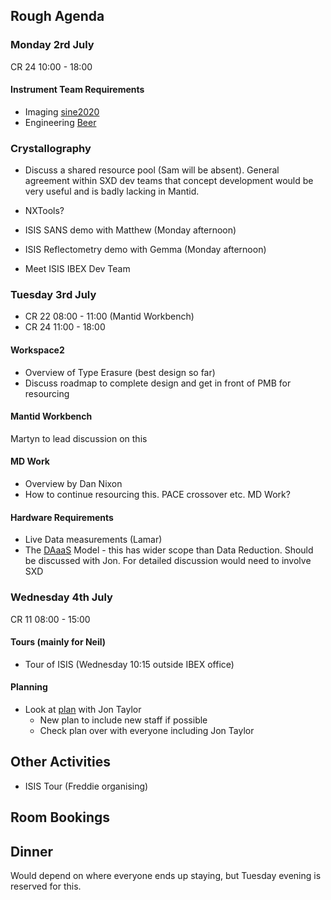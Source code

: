 ## Rough Agenda

### Monday 2rd July
CR 24 10:00 - 18:00

#### Instrument Team Requirements
  * Imaging [sine2020](https://github.com/DMSC-Instrument-Data/documents/blob/8f3abf8cbc951a23e1d3eeeec0285c039cded9ed/meeting_notes/June_2018_Italy/imaging_questions.md)
  * Engineering [Beer](https://indico.esss.lu.se/event/1023/)

### Crystallography
* Discuss a shared resource pool (Sam will be absent). General agreement within SXD dev teams that concept development would be very useful and is badly lacking in Mantid.
* NXTools?

* ISIS SANS demo with Matthew (Monday afternoon)
* ISIS Reflectometry demo with Gemma (Monday afternoon)
* Meet ISIS IBEX Dev Team

### Tuesday 3rd July

* CR 22 08:00 - 11:00 (Mantid Workbench)
* CR 24 11:00 - 18:00

#### Workspace2
* Overview of Type Erasure (best design so far)
* Discuss roadmap to complete design and get in front of PMB for resourcing

#### Mantid Workbench
Martyn to lead discussion on this

#### MD Work
* Overview by Dan Nixon 
* How to continue resourcing this. PACE crossover etc. MD Work? 

#### Hardware Requirements 
* Live Data measurements (Lamar)
* The [DAaaS](https://github.com/DMSC-Instrument-Data/documents/blob/master/meeting_notes/May_2018/DAaaS.md) Model - this has wider scope than Data Reduction. Should be discussed with Jon. For detailed discussion would need to involve SXD 

### Wednesday 4th July
CR 11 08:00 - 15:00

#### Tours (mainly for Neil)
* Tour of ISIS (Wednesday 10:15 outside IBEX office)

#### Planning
* Look at [plan](https://docs.google.com/spreadsheets/d/16z5WiGysXqssw5GFhP05LpfEnmoU-sBeT-HiZSGOzAA/edit#gid=669025093) with Jon Taylor
  * New plan to include new staff if possible
  * Check plan over with everyone including Jon Taylor


  







## Other Activities 

* ISIS Tour (Freddie organising)


## Room Bookings



### 



## Dinner
Would depend on where everyone ends up staying, but Tuesday evening is reserved for this.




